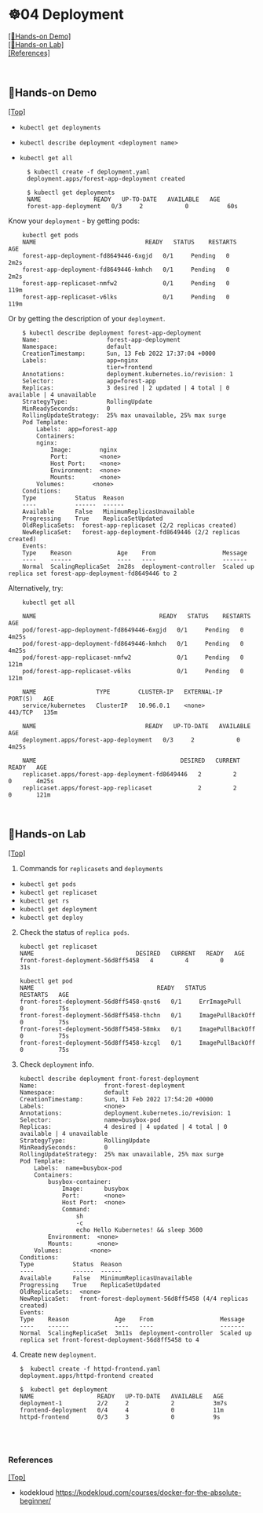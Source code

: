 # <span id='top'>☸️04 Deployment</span>

[[🤲Hands-on Demo]](#Demo)  
[[🤲Hands-on Lab]](#Lab)  
[[References]](#ref)

<br>

## <span id='Demo'>🤲Hands-on Demo</span>

[[Top]](#top)

- `kubectl get deployments`
- `kubectl describe deployment <deployment name>`
- `kubectl get all`

        $ kubectl create -f deployment.yaml
        deployment.apps/forest-app-deployment created

        $ kubectl get deployments
        NAME               READY   UP-TO-DATE   AVAILABLE   AGE
        forest-app-deployment   0/3     2            0           60s

Know your `deployment` - by getting pods:

        kubectl get pods
        NAME                               READY   STATUS    RESTARTS   AGE
        forest-app-deployment-fd8649446-6xgjd   0/1     Pending   0          2m2s
        forest-app-deployment-fd8649446-kmhch   0/1     Pending   0          2m2s
        forest-app-replicaset-nmfw2             0/1     Pending   0          119m
        forest-app-replicaset-v6lks             0/1     Pending   0          119m

Or by getting the description of your `deployment`.

        $ kubectl describe deployment forest-app-deployment
        Name:                   forest-app-deployment
        Namespace:              default
        CreationTimestamp:      Sun, 13 Feb 2022 17:37:04 +0000
        Labels:                 app=nginx
                                tier=frontend
        Annotations:            deployment.kubernetes.io/revision: 1
        Selector:               app=forest-app
        Replicas:               3 desired | 2 updated | 4 total | 0 available | 4 unavailable
        StrategyType:           RollingUpdate
        MinReadySeconds:        0
        RollingUpdateStrategy:  25% max unavailable, 25% max surge
        Pod Template:
            Labels:  app=forest-app
            Containers:
            nginx:
                Image:        nginx
                Port:         <none>
                Host Port:    <none>
                Environment:  <none>
                Mounts:       <none>
            Volumes:        <none>
        Conditions:
        Type           Status  Reason
        ----           ------  ------
        Available      False   MinimumReplicasUnavailable
        Progressing    True    ReplicaSetUpdated
        OldReplicaSets:  forest-app-replicaset (2/2 replicas created)
        NewReplicaSet:   forest-app-deployment-fd8649446 (2/2 replicas created)
        Events:
        Type    Reason             Age    From                   Message
        ----    ------             ----   ----                   -------
        Normal  ScalingReplicaSet  2m28s  deployment-controller  Scaled up replica set forest-app-deployment-fd8649446 to 2

Alternatively, try:

        kubectl get all

        NAME                                   READY   STATUS    RESTARTS   AGE
        pod/forest-app-deployment-fd8649446-6xgjd   0/1     Pending   0          4m25s
        pod/forest-app-deployment-fd8649446-kmhch   0/1     Pending   0          4m25s
        pod/forest-app-replicaset-nmfw2             0/1     Pending   0          121m
        pod/forest-app-replicaset-v6lks             0/1     Pending   0          121m

        NAME                 TYPE        CLUSTER-IP   EXTERNAL-IP   PORT(S)   AGE
        service/kubernetes   ClusterIP   10.96.0.1    <none>        443/TCP   135m

        NAME                               READY   UP-TO-DATE   AVAILABLE   AGE
        deployment.apps/forest-app-deployment   0/3     2            0           4m25s

        NAME                                         DESIRED   CURRENT   READY   AGE
        replicaset.apps/forest-app-deployment-fd8649446   2         2         0       4m25s
        replicaset.apps/forest-app-replicaset             2         2         0       121m

<br>

## <span id='Lab'>🤲Hands-on Lab</span>

[[Top]](#top)

1. Commands for `replicasets` and `deployments`

- `kubectl get pods`
- `kubectl get replicaset`
- `kubectl get rs`
- `kubectl get deployment`
- `kubectl get deploy`

2.  Check the status of `replica pods`.

        kubectl get replicaset
        NAME                             DESIRED   CURRENT   READY   AGE
        front-forest-deployment-56d8ff5458   4         4         0       31s

        kubectl get pod
        NAME                                   READY   STATUS             RESTARTS   AGE
        front-forest-deployment-56d8ff5458-qnst6   0/1     ErrImagePull       0          75s
        front-forest-deployment-56d8ff5458-thchn   0/1     ImagePullBackOff   0          75s
        front-forest-deployment-56d8ff5458-58mkx   0/1     ImagePullBackOff   0          75s
        front-forest-deployment-56d8ff5458-kzcgl   0/1     ImagePullBackOff   0          75s

3.  Check `deployment` info.

        kubectl describe deployment front-forest-deployment
        Name:                   front-forest-deployment
        Namespace:              default
        CreationTimestamp:      Sun, 13 Feb 2022 17:54:20 +0000
        Labels:                 <none>
        Annotations:            deployment.kubernetes.io/revision: 1
        Selector:               name=busybox-pod
        Replicas:               4 desired | 4 updated | 4 total | 0 available | 4 unavailable
        StrategyType:           RollingUpdate
        MinReadySeconds:        0
        RollingUpdateStrategy:  25% max unavailable, 25% max surge
        Pod Template:
            Labels:  name=busybox-pod
            Containers:
                busybox-container:
                    Image:      busybox
                    Port:       <none>
                    Host Port:  <none>
                    Command:
                        sh
                        -c
                        echo Hello Kubernetes! && sleep 3600
                Environment:  <none>
                Mounts:       <none>
            Volumes:        <none>
        Conditions:
        Type           Status  Reason
        ----           ------  ------
        Available      False   MinimumReplicasUnavailable
        Progressing    True    ReplicaSetUpdated
        OldReplicaSets:  <none>
        NewReplicaSet:   front-forest-deployment-56d8ff5458 (4/4 replicas created)
        Events:
        Type    Reason             Age    From                   Message
        ----    ------             ----   ----                   -------
        Normal  ScalingReplicaSet  3m11s  deployment-controller  Scaled up replica set front-forest-deployment-56d8ff5458 to 4

4.  Create new `deployment`.

        $  kubectl create -f httpd-frontend.yaml
        deployment.apps/httpd-frontend created

        $  kubectl get deployment
        NAME                  READY   UP-TO-DATE   AVAILABLE   AGE
        deployment-1          2/2     2            2           3m7s
        frontend-deployment   0/4     4            0           11m
        httpd-frontend        0/3     3            0           9s

<br>
<br>

### <span id='ref'>References</span>

[[Top]](#top)

- kodekloud https://kodekloud.com/courses/docker-for-the-absolute-beginner/
